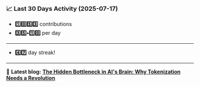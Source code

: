 <!--START_STATS-->
### 📈 Last 30 Days Activity (2025-07-17)  
- **1️⃣0️⃣5️⃣3️⃣** contributions  
- **3️⃣5️⃣•1️⃣0️⃣** per day
---
- **4️⃣7️⃣** day streak!
---
📝 **Latest blog:** [**The Hidden Bottleneck in AI's Brain: Why Tokenization Needs a Revolution**](https://andriak.com/blog/tokenization-revolution)
<!--END_STATS-->
